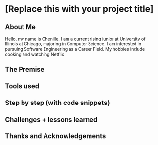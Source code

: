 # [Replace this with your project title]

## About Me
Hello, my name is Chenille. I am a current rising junior at University of Illinois at Chicago, majoring in Computer Science. I am interested in pursuing Software Engineering as a Career Field. My hobbies include cooking and watching Netflix

## The Premise

## Tools used

## Step by step (with code snippets)

## Challenges + lessons learned

## Thanks and Acknowledgements

